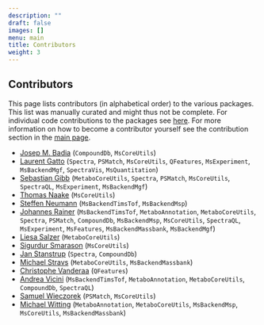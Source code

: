```yaml
---
description: ""
draft: false
images: []
menu: main
title: Contributors
weight: 3
---
```


## Contributors

This page lists contributors (in alphabetical order) to the various
packages. This list was manually curated and might thus not be complete. For
individual code contributions to the packages see
[here](https://rformassspectrometry.r-universe.dev/ui#contributors). For more
information on how to become a contributor yourself see the contribution section
in the [main page](https://www.rformassspectrometry.org/).

- [Josep M. Badia](https://github.com/jmbadia) (`CompoundDb`, `MsCoreUtils`)
- [Laurent Gatto](https://github.com/lgatto) (`Spectra`, `PSMatch`,
  `MsCoreUtils`, `QFeatures`, `MsExperiment`, `MsBackendMgf`, `SpectraVis`,
  `MsQuantitation`)
- [Sebastian Gibb](https://github.com/sgibb) (`MetaboCoreUtils`, `Spectra`,
  `PSMatch`, `MsCoreUtils`, `SpectraQL`, `MsExperiment`, `MsBackendMgf`)
- [Thomas Naake](https://github.com/tnaake) (`MsCoreUtils`)
- [Steffen Neumann](https://github.com/sneumann) (`MsBackendTimsTof`,
  `MsBackendMsp`)
- [Johannes Rainer](https://github.com/jorainer) (`MsBackendTimsTof`,
  `MetaboAnnotation`, `MetaboCoreUtils`, `Spectra`, `PSMatch`, `CompoundDb`,
  `MsBackendMsp`, `MsCoreUtils`, `SpectraQL`, `MsExperiment`, `MsFeatures`,
  `MsBackendMassbank`, `MsBackendMgf`)
- [Liesa Salzer](https://github.com/LiesaSalzer) (`MetaboCoreUtils`)
- [Sigurdur Smarason](https://github.com/SiggiSmara) (`MsCoreUtils`)
- [Jan Stanstrup](https://github.com/stanstrup) (`Spectra`, `CompoundDb`)
- [Michael Stravs](https://github.com/meowcat/) (`MetaboCoreUtils`,
  `MsBackendMassbank`)
- [Christophe Vanderaa](https://github.com/cvanderaa) (`QFeatures`)
- [Andrea Vicini](https://github.com/andreavicini) (`MsBackendTimsTof`,
  `MetaboAnnotation`, `MetaboCoreUtils`, `CompoundDb`, `SpectraQL`)
- [Samuel Wieczorek](https://github.com/samWieczorek) (`PSMatch`, `MsCoreUtils`)
- [Michael Witting](https://github.com/michaelwitting/) (`MetaboAnnotation`,
  `MetaboCoreUtils`, `MsBackendMsp`, `MsCoreUtils`, `MsBackendMassbank`)
